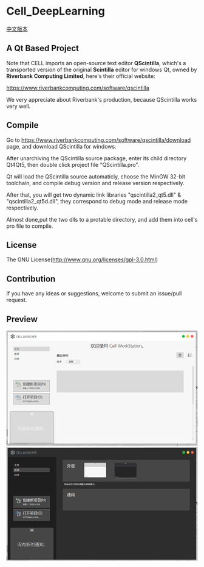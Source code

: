 Cell_DeepLearning
====
[中文版本](README_CN.md)
## A Qt Based Project

Note that CELL imports an open-source text editor **QScintilla**, which's a transported version of the original **Scintilla** editor for windows Qt, owned by **Riverbank Computing Limited**, here's their official website:

<https://www.riverbankcomputing.com/software/qscintilla>

We very appreciate about Riverbank's production, because QScintilla works very well.


## Compile

Go to <https://www.riverbankcomputing.com/software/qscintilla/download> page, and download QScintilla for windows.

After unarchiving the QScintilla source package, enter its child directory Qt4Qt5, then double click project file "QScintilla.pro".

Qt will load the QScintilla source automaticly, choose the MinGW 32-bit toolchain, and compile debug version and release version respectively.

After that, you will get two dynamic link libraries "qscintilla2_qt5.dll" & "qscintilla2_qt5d.dll", they correspond to debug mode and release mode respectively.

Almost done,put the two dlls to a protable directory, and add them into cell's pro file to compile.

## License

The GNU License(<http://www.gnu.org/licenses/gpl-3.0.html>)

## Contribution

If you have any ideas or suggestions, welcome to submit an issue/pull request.

## Preview
![image](https://github.com/Fijiisland/Cell_DeepLearning/blob/master/AppPreview/brightmode.png)
![image](https://github.com/Fijiisland/Cell_DeepLearning/blob/master/AppPreview/darkmode.png)
